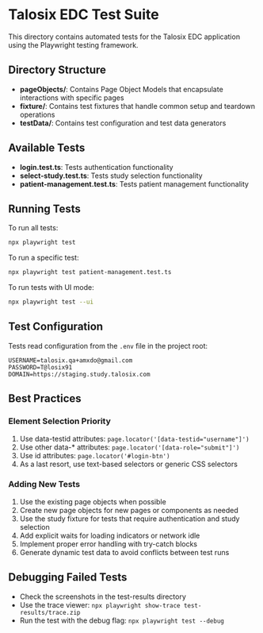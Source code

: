 # Talosix EDC Test Suite

This directory contains automated tests for the Talosix EDC application using the Playwright testing framework.

## Directory Structure

- **pageObjects/**: Contains Page Object Models that encapsulate interactions with specific pages
- **fixture/**: Contains test fixtures that handle common setup and teardown operations
- **testData/**: Contains test configuration and test data generators

## Available Tests

- **login.test.ts**: Tests authentication functionality
- **select-study.test.ts**: Tests study selection functionality
- **patient-management.test.ts**: Tests patient management functionality

## Running Tests

To run all tests:

```bash
npx playwright test
```

To run a specific test:

```bash
npx playwright test patient-management.test.ts
```

To run tests with UI mode:

```bash
npx playwright test --ui
```

## Test Configuration

Tests read configuration from the `.env` file in the project root:

```
USERNAME=talosix.qa+amxdo@gmail.com
PASSWORD=T@losix91
DOMAIN=https://staging.study.talosix.com
```

## Best Practices

### Element Selection Priority

1. Use data-testid attributes: `page.locator('[data-testid="username"]')`
2. Use other data-* attributes: `page.locator('[data-role="submit"]')`
3. Use id attributes: `page.locator('#login-btn')`
4. As a last resort, use text-based selectors or generic CSS selectors

### Adding New Tests

1. Use the existing page objects when possible
2. Create new page objects for new pages or components as needed
3. Use the study fixture for tests that require authentication and study selection
4. Add explicit waits for loading indicators or network idle
5. Implement proper error handling with try-catch blocks
6. Generate dynamic test data to avoid conflicts between test runs

## Debugging Failed Tests

- Check the screenshots in the test-results directory
- Use the trace viewer: `npx playwright show-trace test-results/trace.zip`
- Run the test with the debug flag: `npx playwright test --debug`
